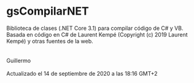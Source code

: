 # gsCompilarNET
Biblioteca de clases (.NET Core 3.1) para compilar código de C# y VB.<br>
Basada en código en C# de Laurent Kempé (Copyright (c) 2019 Laurent Kempé) y otras fuentes de la web.<br>
<br>
<br>
Guillermo<br>
<br>
Actualizado el 14 de septiembre de 2020 a las 18:16 GMT+2

